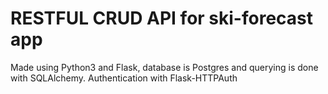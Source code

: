 # RESTFUL CRUD API for ski-forecast app

Made using Python3 and Flask, database is Postgres and querying is done with SQLAlchemy. Authentication with Flask-HTTPAuth
